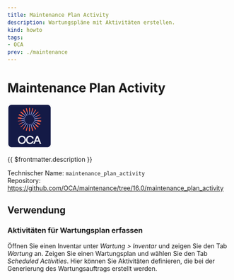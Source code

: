 ```yaml
---
title: Maintenance Plan Activity
description: Wartungspläne mit Aktivitäten erstellen.
kind: howto
tags:
- OCA
prev: ./maintenance
---
```

# Maintenance Plan Activity
![icon_oca_app](attachments/icon_oca_app.png)

{{ $frontmatter.description }}

Technischer Name: `maintenance_plan_activity`\
Repository: <https://github.com/OCA/maintenance/tree/16.0/maintenance_plan_activity>

## Verwendung

### Aktivitäten für Wartungsplan erfassen

Öffnen Sie einen Inventar unter *Wartung > Inventar* und zeigen Sie den Tab *Wartung* an. Zeigen Sie einen Wartungsplan und wählen Sie den Tab *Scheduled Activities*. Hier können Sie Aktivitäten definieren, die bei der Generierung des Wartungsauftrags erstellt werden.
